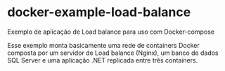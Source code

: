 # docker-example-load-balance
Exemplo de aplicação de Load balance para uso com Docker-compose

Esse exemplo monta basicamente uma rede de containers Docker composta por um servidor de Load balance (Nginx), um banco de dados SQL Server e uma aplicação .NET replicada entre três containers.
